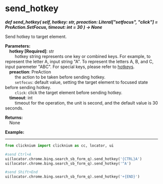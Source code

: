 # send_hotkey
***def send_hotkey(
        self,
        hotkey: str,
        preaction: Literal["setfocus", "click"] = PreAction.SetFocus,
        timeout: int = 30
    ) -> None***  

Send hotkey to target element.

**Parameters:**  
    &emsp;**hotkey [Required]**: str   
        &emsp;&emsp; hotkey string represents one key or combined keys. For example, to represent the letter A, input string "A". To represent the letters A, B, and C, input paremeter "ABC". For special keys, please refer to [hotkeys](https://docs.microsoft.com/en-au/dotnet/api/system.windows.forms.sendkeys?view=windowsdesktop-6.0#remarks).  
    &emsp;**preaction**: PreAction  
        &emsp;&emsp; the action to be taken before sending hotkey.  
        &emsp;&emsp; `setfocus`: default value, setting the target element to focused state before sending hotkey.  
        &emsp;&emsp; `click`: click the target element before sending hotkey.  
    &emsp;**timeout**: int  
        &emsp;&emsp; timeout for the operation, the unit is second, and the default value is 30 seconds.  

**Returns:**  
    &emsp;None

**Example:**
***
```python
from clicknium import clicknium as cc, locator, ui

#send Ctrl+A  
ui(locator.chrome.bing.search_sb_form_q).send_hotkey('{CTRL}A')  
ui(locator.chrome.bing.search_sb_form_q).send_hotkey('^A')

#send Shift+End
ui(locator.chrome.bing.search_sb_form_q).send_hotkey('+{END}')
```